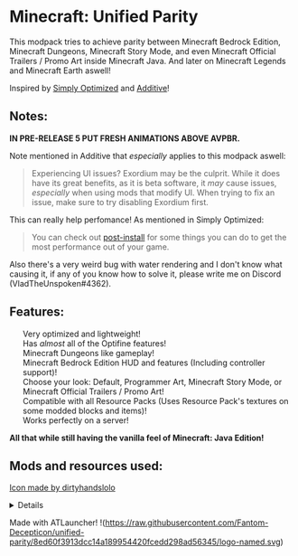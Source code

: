 # Minecraft: Unified Parity

<p>This modpack tries to achieve parity between Minecraft Bedrock Edition, Minecraft Dungeons, Minecraft Story Mode, and even Minecraft Official Trailers / Promo Art inside Minecraft Java.
And later on Minecraft Legends and Minecraft Earth aswell!</p>
<p>Inspired by <a href="https://modrinth.com/modpack/sop">Simply Optimized</a> and <a href="https://modrinth.com/modpack/additive">Additive</a>!</p>

## Notes:

**IN PRE-RELEASE 5 PUT FRESH ANIMATIONS ABOVE AVPBR.**

Note mentioned in Additive that *especially* applies to this modpack aswell:
> Experiencing UI issues? Exordium may be the culprit. While it does have its great benefits, as it is beta software, it *may* cause issues, *especially* when using mods that modify UI. When trying to fix an issue, make sure to try disabling Exordium first. 

This can really help perfomance! As mentioned in Simply Optimized:
>You can check out <a href="https://github.com/HyperSoop/Simply-Optimized/wiki/Post-install">post-install</a> for some things you can do to get the most performance out of your game.

Also there's a very weird bug with water rendering and I don't know what causing it, if any of you know how to solve it, please write me on Discord (VladTheUnspoken#4362).

## Features:

<p><ul>Very optimized and lightweight!<br>
Has <em>almost</em> all of the Optifine features!<br>
Minecraft Dungeons like gameplay!<br>
Minecraft Bedrock Edition HUD and features (Including controller support)!<br>
Choose your look: Default, Programmer Art, Minecraft Story Mode, or Minecraft Official Trailers / Promo Art!<br>
Compatible with all Resource Packs (Uses Resource Pack's textures on some modded blocks and items)!<br>
Works perfectly on a server!<br></ul>
<strong>All that while still having the vanilla feel of Minecraft: Java Edition!</strong></p>

## Mods and resources used:
<a href="https://www.deviantart.com/dirtyhandslolo/art/Amulet-of-The-Order-of-the-Stone-2-2-845821437">Icon made by dirtyhandslolo</a>
<details><ul><li><a href="https://www.curseforge.com/minecraft/mc-mods/animatica">Animatica</a></li><li><a href="https://www.curseforge.com/minecraft/mc-mods/c2me-fabric">Concurrent Chunk Management Engine (Fabric)</a></li><li><a href="https://www.curseforge.com/minecraft/mc-mods/custom-entity-models-cem">Custom Entity Models</a></li><li><a href="https://www.curseforge.com/minecraft/mc-mods/cit-resewn">CIT Resewn</a></li><li><a href="https://www.curseforge.com/minecraft/mc-mods/colormatic">Colormatic</a></li><li><a href="https://www.curseforge.com/minecraft/mc-mods/continuity">Continuity</a></li><li><a href="https://www.curseforge.com/minecraft/mc-mods/dynamic-fps">Dynamic FPS</a></li><li><a href="https://www.curseforge.com/minecraft/mc-mods/enhanced-block-entities">Enhanced Block Entities</a></li><li><a href="https://www.curseforge.com/minecraft/mc-mods/entityculling">EntityCulling</a></li><li><a href="https://www.curseforge.com/minecraft/mc-mods/entity-texture-features-fabric">Entity Texture Features</a></li><li><a href="https://www.curseforge.com/minecraft/mc-mods/fabricskyboxes">FabricSkyboxes</a></li><li><a href="https://www.curseforge.com/minecraft/mc-mods/fabricskyboxes-interop">FabricSkyBoxes Interop</a></li><li><a href="https://www.curseforge.com/minecraft/mc-mods/fastload">Fastload</a></li><li><a href="https://www.curseforge.com/minecraft/mc-mods/ferritecore-fabric">FerriteCore</a></li><li><a href="https://www.curseforge.com/minecraft/mc-mods/immediatelyfast">ImmediatelyFast</a></li><li><a href="https://www.curseforge.com/minecraft/mc-mods/indium">Indium</a></li><li><a href="https://www.curseforge.com/minecraft/mc-mods/sodium">Sodium</a></li><li><a href="https://www.curseforge.com/minecraft/mc-mods/irisshaders">Iris Shaders</a></li><li><a href="https://www.curseforge.com/minecraft/mc-mods/krypton">Krypton</a></li><li><a href="https://www.curseforge.com/minecraft/mc-mods/lambdynamiclights">LambDynamicLights</a></li><li><a href="https://www.curseforge.com/minecraft/mc-mods/lazydfu">LazyDFU</a></li><li><a href="https://www.curseforge.com/minecraft/mc-mods/lithium">Lithium</a></li><li><a href="https://www.curseforge.com/minecraft/mc-mods/memoryleakfix">Memory Leak Fix</a></li><li><a href="https://www.curseforge.com/minecraft/mc-mods/modmenu">Mod Menu</a></li><li><a href="https://www.curseforge.com/minecraft/mc-mods/no-chat-reports">No Chat Reports</a></li><li><a href="https://www.curseforge.com/minecraft/mc-mods/puzzle">Puzzle</a></li><li><a href="https://www.curseforge.com/minecraft/mc-mods/smooth-boot">Smooth Boot (Fabric)</a></li><li><a href="https://www.curseforge.com/minecraft/mc-mods/sodium-extra">Sodium Extra</a></li><li><a href="https://www.curseforge.com/minecraft/mc-mods/reeses-sodium-options">Reese's Sodium Options</a></li><li><a href="https://www.curseforge.com/minecraft/mc-mods/starlight">Starlight (Fabric)</a></li><li><a href="https://www.curseforge.com/minecraft/mc-mods/transparent">Transparent</a></li><li><a href="https://www.curseforge.com/minecraft/mc-mods/vmp-fabric">Very Many Players (Fabric)</a></li><li><a href="https://www.curseforge.com/minecraft/mc-mods/cullclouds">Cull Clouds</a></li><li><a href="https://www.curseforge.com/minecraft/mc-mods/fastanim">FastAnim</a></li><li><a href="https://www.curseforge.com/minecraft/mc-mods/servercore">ServerCore</a></li><li><a href="https://www.curseforge.com/minecraft/mc-mods/slight-gui-modifications">'Slight' Gui Modifications</a></li><li><a href="https://www.curseforge.com/minecraft/mc-mods/architectury-api">Architectury API</a></li><li><a href="https://www.curseforge.com/minecraft/mc-mods/cloth-config">Cloth Config API</a></li><li><a href="https://www.curseforge.com/minecraft/mc-mods/bedrockify">BedrockIfy</a></li><li><a href="https://www.curseforge.com/minecraft/mc-mods/bedrockwaters">BedrockWaters</a></li><li><a href="https://www.curseforge.com/minecraft/mc-mods/cauldron-dyeing">Cauldron Dyeing</a></li><li><a href="https://www.curseforge.com/minecraft/mc-mods/konkrete-fabric">Konkrete</a></li><li><a href="https://www.curseforge.com/minecraft/mc-mods/modernworldcreation-fabric">Modern World Creation</a></li><li><a href="https://www.curseforge.com/minecraft/mc-mods/chunks-fade-in">Chunks fade in</a></li><li><a href="https://www.curseforge.com/minecraft/mc-mods/midnightcontrols">MidnightControls</a></li><li><a href="https://www.curseforge.com/minecraft/mc-mods/midnightcontrols-extra">MidnightControlsExtra</a></li><li><a href="https://www.curseforge.com/minecraft/mc-mods/paperdoll">PaperDoll</a></li><li><a href="https://www.curseforge.com/minecraft/mc-mods/smooth-swapping">Smooth Swapping</a></li><li><a href="https://www.curseforge.com/minecraft/mc-mods/snowyleavesplus">SnowyLeavesPlus</a></li><li><a href="https://www.curseforge.com/minecraft/mc-mods/telepistons">Telepistons</a></li><li><a href="https://www.curseforge.com/minecraft/mc-mods/skin-layers-3d">3D Skin Layers</a></li><li><a href="https://www.curseforge.com/minecraft/mc-mods/iceberg-fabric">Iceberg</a></li><li><a href="https://www.curseforge.com/minecraft/mc-mods/advancement-plaques-fabric">Advancement Plaques</a></li><li><a href="https://www.curseforge.com/minecraft/mc-mods/auditory">Auditory</a></li><li><a href="https://www.curseforge.com/minecraft/mc-mods/auto-third-person">Auto Third Person</a></li><li><a href="https://www.curseforge.com/minecraft/mc-mods/playeranimator">playerAnimator</a></li><li><a href="https://www.curseforge.com/minecraft/mc-mods/combat-roll">Combat Roll</a></li><li><a href="https://www.curseforge.com/minecraft/mc-mods/cameraoverhaul">CameraOverhaul</a></li><li><a href="https://www.curseforge.com/minecraft/mc-mods/first-person-model">First-person Model</a></li><li><a href="https://www.curseforge.com/minecraft/mc-mods/not-enough-animations">Not Enough Animations</a></li><li><a href="https://www.curseforge.com/minecraft/mc-mods/dynamic-crosshair">Dynamic Crosshair</a></li><li><a href="https://www.curseforge.com/minecraft/mc-mods/dynamic-crosshair-compat">Dynamic Crosshair Compat</a></li><li><a href="https://www.curseforge.com/minecraft/mc-mods/eating-animation-fabric">Eating Animation [Fabric]</a></li><li><a href="https://www.curseforge.com/minecraft/mc-mods/enchant-with-mob">Enchant With Mob</a></li><li><a href="https://www.curseforge.com/minecraft/mc-mods/enhanced-attack-indicator">Enhanced Attack Indicator</a></li><li><a href="https://www.curseforge.com/minecraft/mc-mods/language-reload">Language Reload</a></li><li><a href="https://www.curseforge.com/minecraft/mc-mods/equipment-compare-fabric">Equipment Compare</a></li><li><a href="https://www.curseforge.com/minecraft/mc-mods/extrasounds">ExtraSounds</a></li><li><a href="https://www.curseforge.com/minecraft/mc-mods/advanced-tooltips"> Advanced Tooltips</a></li><li><a href="https://www.curseforge.com/minecraft/mc-mods/item-borders-fabric">Item Borders</a></li><li><a href="https://www.curseforge.com/minecraft/mc-mods/item-highlighter-fabric">Item Highlighter</a></li><li><a href="https://www.curseforge.com/minecraft/mc-mods/prism-fabric">Prism</a></li><li><a href="https://www.curseforge.com/minecraft/mc-mods/legendary-tooltips-fabric">Legendary Tooltips</a></li><li><a href="https://www.curseforge.com/minecraft/mc-mods/paladins-furniture">Paladin's Furniture Mod</a></li><li><a href="https://www.curseforge.com/minecraft/mc-mods/simply-swords">Simply Swords</a></li><li><a href="https://modrinth.com/resourcepack/simply-swords-vanilla-style">Simply Swords - Vanilla Style</a></li><li><a href="https://www.curseforge.com/minecraft/mc-mods/visuality">Visuality</a></li><li><a href="https://www.curseforge.com/minecraft/mc-mods/visual-overhaul">Visual Overhaul</a></li><li><a href="https://www.curseforge.com/minecraft/mc-mods/waveycapes">Wavey Capes</a></li><li><a href="https://www.curseforge.com/minecraft/mc-mods/satin-api">Satin API</a></li><li><a href="https://www.curseforge.com/minecraft/mc-mods/forge-config-api-port-fabric">Forge Config API Port</a></li><li><a href="https://www.curseforge.com/minecraft/mc-mods/fabric-api">Fabric API</a></li><li><a href="https://www.curseforge.com/minecraft/mc-mods/better-combat-by-daedelus">Better Combat</a></li><li><a href="https://www.curseforge.com/minecraft/mc-mods/cloth-api">Cloth API (Fabric)</a></li><li><a href="https://www.curseforge.com/minecraft/mc-mods/illuminations">Illuminations 🔥</a></li><li><a href="https://www.curseforge.com/minecraft/mc-mods/sheep-consistency">Sheep Consistency</a></li><li><a href="https://www.curseforge.com/minecraft/mc-mods/smooth-scrolling-everywhere-fabric">Smooth Scrolling Everywhere (Fabric)</a></li><li><a href="https://www.curseforge.com/minecraft/mc-mods/effective">Effective 💦</a></li><li><a href="https://www.curseforge.com/minecraft/mc-mods/mcda">MC Dungeons Armors</a></li><li><a href="https://www.curseforge.com/minecraft/mc-mods/mcdar">MC Dungeons Artifacts</a></li><li><a href="https://www.curseforge.com/minecraft/mc-mods/mcdw">MC Dungeons Weapons</a></li><li><a href="https://www.curseforge.com/minecraft/mc-mods/mcsa">MC Story Mode Armors [Forge / Fabric]</a></li><li><a href="https://www.curseforge.com/minecraft/mc-mods/debugify">Debugify</a></li><li><a href="https://www.curseforge.com/minecraft/mc-mods/moreculling">More Culling</a></li><li><a href="https://www.curseforge.com/minecraft/mc-mods/exordium">Exordium</a></li><li><a href="https://www.curseforge.com/minecraft/texture-packs/bb">Bare Bones</a></li>
<li><a href="https://www.curseforge.com/minecraft/texture-packs/bare-bones-eating-animation-addon">Bare Bones Eating Animation Addon</a></li><li><a href="https://www.curseforge.com/minecraft/texture-packs/bare-bones-visuality-addon">Bare Bones Visuality Addon</a></li>
<li><a href="https://www.curseforge.com/minecraft/texture-packs/bare-bones-modded-compat">Bare Bones Modded Compat</a></li>
<li><a href="https://www.curseforge.com/minecraft/texture-packs/os">Project: OverSimplified / ABBPBR</a></li>
<li><a href="https://www.curseforge.com/minecraft/texture-packs/dungeons-textures">Dungeons Textures</a></li>
<li><a href="https://www.curseforge.com/minecraft/texture-packs/story-mode-textures">Story Mode Textures</a></li><li><a href="https://modrinth.com/resourcepack/programmer-art%2B">Programmer Art+</a></li></ul></details>

Made with ATLauncher!
!(https://raw.githubusercontent.com/Fantom-Decepticon/unified-parity/8ed60f3913dcc14a189954420fcedd298ad56345/logo-named.svg)

